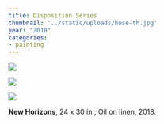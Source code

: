 ```yaml
---
title: Disposition Series
thumbnail: '../static/uploads/hose-th.jpg'
year: "2018"
categories:
- painting
---
```

![](https://res.cloudinary.com/df2ebjhsp/image/upload/c_scale,w_1000,dpr_auto,f_auto,q_auto:low/v1560476280/11.jpg)

![](https://res.cloudinary.com/df2ebjhsp/image/upload/c_scale,w_1000,dpr_auto,f_auto,q_auto:low/v1560476280/09.jpg)

![](https://res.cloudinary.com/df2ebjhsp/image/upload/c_scale,w_1000,dpr_auto,f_auto,q_auto:low/v1560476283/10.jpg)

**New Horizons**, 24 x 30 in., Oil on linen, 2018.
